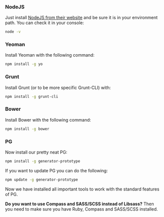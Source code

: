 ### NodeJS

Just install [NodeJS from their website](http://nodejs.org) and be sure it is in your environment path. You can check it in your console:

``` bash
node -v
```

### Yeoman

Install Yeoman with the following command:

``` bash
npm install -g yo
```

### Grunt

Install Grunt (or to be more specific Grunt-CLI) with:

``` bash
npm install -g grunt-cli
```

### Bower

Install Bower with the following command:

``` bash
npm install -g bower
```

### PG
Now install our pretty neat PG:

``` bash
npm install -g generator-prototype
```

If you want to update PG you can do the following:

``` bash
npm update -g generator-prototype
```

Now we have installed all important tools to work with the standard features of PG.

**Do you want to use Compass and SASS/SCSS instead of Libsass?**
Then you need to make sure you have Ruby, Compass and SASS/SCSS installed.